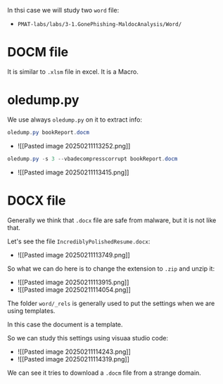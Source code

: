 In thsi case we will study two `word` file:
- `PMAT-labs/labs/3-1.GonePhishing-MaldocAnalysis/Word/`

# DOCM file
It is similar to `.xlsm` file in excel. It is a Macro.
# oledump.py 
We use always `oledump.py` on it to extract info:
```powershell
oledump.py bookReport.docm
```
- ![[Pasted image 20250211113252.png]]

```powershell
oledump.py -s 3 --vbadecompresscorrupt bookReport.docm
```
- ![[Pasted image 20250211113415.png]]

# DOCX file
Generally we think that `.docx` file are safe from malware, but it is not like that.

Let's see the file `IncrediblyPolishedResume.docx`:
- ![[Pasted image 20250211113749.png]]


So what we can do here is to change the extension to `.zip` and unzip it:
- ![[Pasted image 20250211113915.png]]
- ![[Pasted image 20250211114054.png]]

The folder `word/_rels` is generally used to put the settings when we are using templates.

In this case the document is a template. 

So we can study this settings using visuaa studio code:
- ![[Pasted image 20250211114243.png]]
- ![[Pasted image 20250211114319.png]]

We can see it tries to download a `.docm` file from a strange domain.
